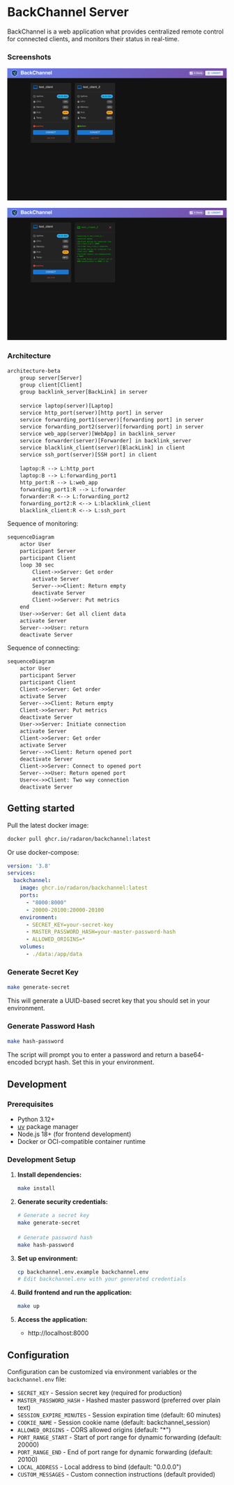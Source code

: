 # BackChannel Server

BackChannel is a web application what provides centralized remote control for connected clients, and monitors their status in real-time.

### Screenshots

![BackChannel Server Interface](doc/images/Screenshot%202025-10-10%20at%2016-17-09%20BackChannel%20Server.png)

![BackChannel Dashboard](doc/images/Screenshot%202025-10-10%20at%2016-18-26%20BackChannel%20Server.png)

### Architecture
```mermaid
architecture-beta
    group server[Server]
    group client[Client]
    group backlink_server[BackLink] in server

    service laptop(server)[Laptop]
    service http_port(server)[http port] in server
    service forwarding_port1(server)[forwarding port] in server
    service forwarding_port2(server)[forwarding port] in server
    service web_app(server)[WebApp] in backlink_server
    service forwarder(server)[Forwarder] in backlink_server
    service blacklink_client(server)[BlackLink] in client
    service ssh_port(server)[SSH port] in client

    laptop:R --> L:http_port
    laptop:B --> L:forwarding_port1
    http_port:R --> L:web_app
    forwarding_port1:R --> L:forwarder
    forwarder:R <--> L:forwarding_port2
    forwarding_port2:R <--> L:blacklink_client
    blacklink_client:R <--> L:ssh_port

```


Sequence of monitoring:
```mermaid
sequenceDiagram
    actor User
    participant Server
    participant Client
    loop 30 sec
        Client->>Server: Get order
        activate Server
        Server-->>Client: Return empty
        deactivate Server
        Client->>Server: Put metrics
    end
    User->>Server: Get all client data
    activate Server
    Server-->>User: return
    deactivate Server
```


Sequence of connecting:
```mermaid
sequenceDiagram
    actor User
    participant Server
    participant Client
    Client->>Server: Get order
    activate Server
    Server-->>Client: Return empty
    Client->>Server: Put metrics
    deactivate Server
    User->>Server: Initiate connection
    activate Server
    Client->>Server: Get order
    activate Server
    Server-->>Client: Return opened port
    deactivate Server
    Client->>Server: Connect to opened port
    Server-->>User: Return opened port
    User<<->>Client: Two way connection
    deactivate Server
```

## Getting started

Pull the latest docker image:

```bash
docker pull ghcr.io/radaron/backchannel:latest
```

Or use docker-compose:

```yaml
version: '3.8'
services:
  backchannel:
    image: ghcr.io/radaron/backchannel:latest
    ports:
      - "8000:8000"
      - 20000-20100:20000-20100
    environment:
      - SECRET_KEY=your-secret-key
      - MASTER_PASSWORD_HASH=your-master-password-hash
      - ALLOWED_ORIGINS=*
    volumes:
      - ./data:/app/data
```

### Generate Secret Key

```bash
make generate-secret
```
This will generate a UUID-based secret key that you should set in your environment.

### Generate Password Hash

```bash
make hash-password
```
The script will prompt you to enter a password and return a base64-encoded bcrypt hash. Set this in your environment.

## Development

### Prerequisites

- Python 3.12+
- [uv](https://docs.astral.sh/uv/) package manager
- Node.js 18+ (for frontend development)
- Docker or OCI-compatible container runtime

### Development Setup

1. **Install dependencies:**
   ```bash
   make install
   ```

2. **Generate security credentials:**
   ```bash
   # Generate a secret key
   make generate-secret

   # Generate password hash
   make hash-password
   ```

3. **Set up environment:**
   ```bash
   cp backchannel.env.example backchannel.env
   # Edit backchannel.env with your generated credentials
   ```

4. **Build frontend and run the application:**
   ```bash
   make up
   ```

5. **Access the application:**
   - http://localhost:8000

## Configuration

Configuration can be customized via environment variables or the `backchannel.env` file:

- `SECRET_KEY` - Session secret key (required for production)
- `MASTER_PASSWORD_HASH` - Hashed master password (preferred over plain text)
- `SESSION_EXPIRE_MINUTES` - Session expiration time (default: 60 minutes)
- `COOKIE_NAME` - Session cookie name (default: backchannel_session)
- `ALLOWED_ORIGINS` - CORS allowed origins (default: "*")
- `PORT_RANGE_START` - Start of port range for dynamic forwarding (default: 20000)
- `PORT_RANGE_END` - End of port range for dynamic forwarding (default: 20100)
- `LOCAL_ADDRESS` - Local address to bind (default: "0.0.0.0")
- `CUSTOM_MESSAGES` - Custom connection instructions (default provided)

